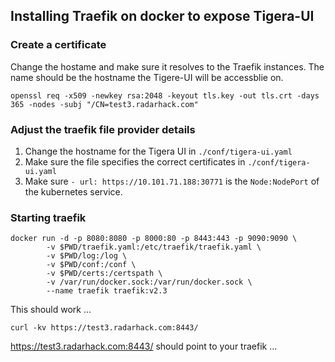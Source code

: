 ## Installing Traefik on docker to expose Tigera-UI

### Create a certificate
Change the hostame and make sure it resolves to the Traefik instances. The name should be the hostname the Tigere-UI will be accessblie on.
```
openssl req -x509 -newkey rsa:2048 -keyout tls.key -out tls.crt -days 365 -nodes -subj "/CN=test3.radarhack.com"
```

### Adjust the traefik file provider details
1. Change the hostname for the Tigera UI in `./conf/tigera-ui.yaml`
2. Make sure the file specifies the correct certificates in `./conf/tigera-ui.yaml`
3. Make sure  `- url: https://10.101.71.188:30771` is the `Node:NodePort` of the kubernetes service.


### Starting traefik
```
docker run -d -p 8080:8080 -p 8000:80 -p 8443:443 -p 9090:9090 \
        -v $PWD/traefik.yaml:/etc/traefik/traefik.yaml \
        -v $PWD/log:/log \
        -v $PWD/conf:/conf \
        -v $PWD/certs:/certspath \
        -v /var/run/docker.sock:/var/run/docker.sock \
        --name traefik traefik:v2.3 
```

This should work ...
```
curl -kv https://test3.radarhack.com:8443/
```

https://test3.radarhack.com:8443/ should point to your traefik ...

